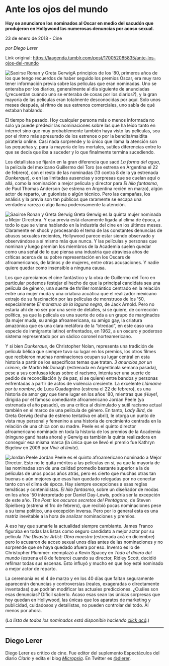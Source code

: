 # Ante los ojos del mundo

**Hoy se anunciaron los nominados al Oscar en medio del sacudón que produjeron en Hollywood las numerosas denuncias por acoso sexual.**

23 de enero de 2018 - Cine

_por Diego Lerer_

Link original: https://laagenda.tumblr.com/post/170052085835/ante-los-ojos-del-mundo

![Saoirse Ronan y Greta Gerwig](https://64.media.tumblr.com/f61fa609261c57dc58f9929cf000f27d/tumblr_inline_pjzzzzOaW31t6q87u_500.jpg)A principios de los ‘80, primeros años de los que tengo recuerdos de haber seguido los premios Oscar, era muy raro tener información previa sobre las películas que eran nominadas. Uno se enteraba por los diarios, generalmente al día siguiente de anunciadas (¿recuerdan cuándo uno se enteraba de cosas por los diarios?), y la gran mayoría de las películas eran totalmente desconocidas por aquí. Solo unos meses después, al ritmo de sus estrenos comerciales, uno sabía de qué estaban hablando.

El tiempo ha pasado. Hoy cualquier persona más o menos informada no solo ya puede predecir las nominaciones sobre las que ha leído tanto en internet sino que muy probablemente también haya visto las películas, sea por el ritmo más apresurado de los estrenos o por la bendita/maldita piratería online. Casi nada sorprende y lo único que llama la atención son las pequeñas y, para la mayoría de los mortales, sutiles diferencias entre lo que se decía que iba a suceder y lo que finalmente termina sucediendo.

Los detallistas se fijarán en la gran diferencia que sacó *La forma del agua*, la película del mexicano Guillermo del Toro (se estrena en Argentina el 22 de febrero), con el resto de las nominadas (13 contra 8 de la ya estrenada *Dunkerque*), o en las limitadas ausencias y sorpresas que se cuelan aquí o allá, como la nominación a mejor película y director para *El hilo fantasma*, de Paul Thomas Anderson (se estrena en Argentina recién en marzo), algún actor de reparto, un guionista o algún técnico. Pero las campañas, los análisis y la previa son tan públicos que raramente se escapa una verdadera rareza o algo llama poderosamente la atención.

![Saoirse Ronan y Greta Gerwig](https://64.media.tumblr.com/f61fa609261c57dc58f9929cf000f27d/tumblr_inline_pjzzzzOaW31t6q87u_500.jpg) Greta Gerwig es la quinta mujer nominada a Mejor Directora. Y esa previa está claramente ligada al clima de época, a todo lo que se viene hablando en la industria del cine en los últimos meses. Claramente en shock y procesando el tema de las constantes denuncias de abusos sexuales recientes, Hollywood parece estar siendo observado y observándose a sí mismo más que nunca. Y las películas y personas que nominan y luego premian los miembros de la Academia suelen quedar como una señal de lo que piensa una industria que atraviesa años de críticas acerca de su pobre representación en los Oscars de afroamericanos, de latinos y de mujeres, entre otras acusaciones. Y nadie quiere quedar como insensible a ninguna causa.

Los que apreciamos el cine fantástico y la obra de Guillermo del Toro en particular podemos festejar el hecho de que la principal candidata sea una película de género, una suerte de thriller romántico centrado en la relación entre una mujer muda y una criatura acuática que el realizador mexicano extrajo de su fascinación por las películas de monstruos de los '50, especialmente *El monstruo de la laguna negra*, de Jack Arnold. Pero no estaría ahí de no ser por una serie de detalles, si se quiere, de corrección política, ya que la película es una suerte de oda a un grupo de marginados (la mujer muda, su amiga afroamericana, su amigo gay, la criatura amazónica que es una clara metáfora de la “otredad”, en este caso una especie de inmigrante latino) enfrentados, en 1962, a un oscuro y poderoso sistema representado por un sádico coronel norteamericano.

Y si bien *Dunkerque*, de Christopher Nolan, representa una tradición de película bélica que siempre tuvo su lugar en los premios, los otros filmes que recibieron muchas nominaciones ocupan su lugar central en esta historia a partir de los específicos temas que tratan. *3 anuncios por un crimen*, de Martin McDonagh (estrenada en Argentinala semana pasada), pese a sus confusas ideas sobre el racismo, intenta ser una suerte de pedido de reconciliación (y de paz, si se quiere) entre bandos y personas enfrentadas a partir de actos de violencia creciente. La excelente *Llámame por tu nombre*, de Luca Guadagnino (estrena el 22 de febrero), es una historia de amor gay que tiene lugar en los años '80, mientras que *¡Huye!*, dirigida por el famoso comediante afroamericano Jordan Peele (ya estrenada el año pasado), es una crítica al disimulado y sutil racismo actual también en el marco de una película de género. En tanto, *Lady Bird*, de Greta Gerwig (fecha de estreno tentativa en abril), le otorga un punto de vista muy personal y femenino a una historia de crecimiento centrada en la relación de una chica con su madre. Peele es el quinto director afroamericano nominado en toda la historia de los premios de la Academia (ninguno ganó hasta ahora) y Gerwig es también la quinta realizadora en conseguir esa misma marca (la única que se llevó el premio fue Kathryn Bigelow en 2009 por *Vivir al límite*).

![Jordan Peele](https://64.media.tumblr.com/fab5ca59adff4220787705936be0b6a0/tumblr_inline_pjzzzzrhsP1t6q87u_500.jpg) Jordan Peele es el quinto afroamericano nominado a Mejor Director. Esto no le quita méritos a las películas en sí, ya que la mayoría de las nominadas son de una calidad promedio bastante superior a la de películas de unos pocos años atrás, pero es cierto que muchas otras tan buenas o aún mejores que esas han quedado relegadas por no conectar tanto con el clima de época. Hay siempre excepciones a esas reglas temáticas y contenidistas. *El hilo fantasma*, sobre un diseñador de modas en los años '50 interpretado por Daniel Day-Lewis, podría ser la excepción de este año. *The Post: los oscuros secretos del Pentágono*, de Steven Spielberg (estrena el 1ro de febrero), que recibió pocas nominaciones pese a su tema político, una excepción inversa. Pero por lo general esta es una matriz inevitable a la hora de analizar nominaciones y premios. 

A eso hay que sumarle la actualidad siempre cambiante. James Franco figuraba en todas las listas como seguro candidato a mejor actor por su película *The Disaster Artist: Obra maestra* (estrenada acá en diciembre) pero lo acusaron de acoso sexual unos días antes de las nominaciones y no sorprende que se haya quedado afuera por eso. Inverso es lo de Christopher Plummer: reemplazó a Kevin Spacey en *Todo el dinero del mundo* (estrena el 8 de febrero) cuando su director, Ridley Scott, decidió refilmar todas sus escenas. Esto influyó y mucho en que hoy esté nominado a mejor actor de reparto.

La ceremonia es el 4 de marzo y en los 40 días que faltan seguramente aparecerán denuncias y controversias (reales, exageradas o directamente inventadas) que podrían modificar las actuales predicciones. ¿Cuáles son esas denuncias? Difícil saberlo. Acaso esas sean las únicas sorpresas que hoy quedan en Hollywood, las únicas que los aparatos de marketing y publicidad, cuidadosos y detallistas, no pueden controlar del todo. Al menos por ahora.

  


(*La lista de todos los nominados está disponible haciendo [click acá](http://www.oscars.org/oscars/ceremonies/2018).*)

  




---

 Diego Lerer
------------

 Diego Lerer es crítico de cine. Fue editor del suplemento Espectáculos del diario *Clarín* y edita el blog [*Micropsia*](http://www.micropsiacine.com/). En Twitter es [@dlerer](https://twitter.com/dlerer). 

